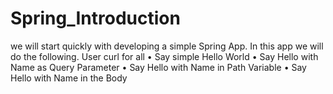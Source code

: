 # Spring_Introduction
we will start quickly with developing a simple Spring App. In this app
we will do the following. User curl for all
• Say simple Hello World
• Say Hello with Name as Query Parameter
• Say Hello with Name in Path Variable
• Say Hello with Name in the Body
